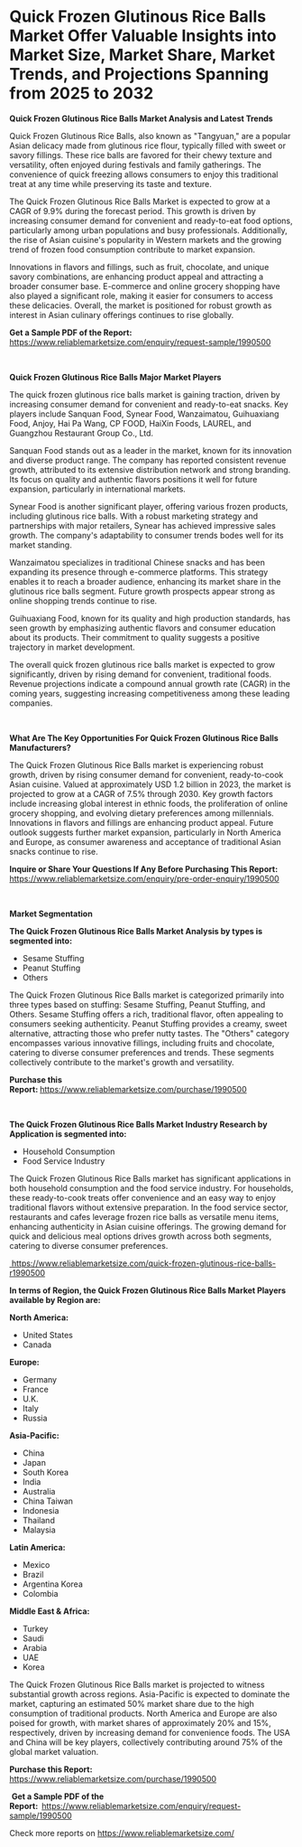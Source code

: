 <p><h1>Quick Frozen Glutinous Rice Balls Market Offer Valuable Insights into Market Size, Market Share, Market Trends, and Projections Spanning from 2025 to 2032</h1></p><p><strong>Quick Frozen Glutinous Rice Balls Market Analysis and Latest Trends</strong></p>
<p><p>Quick Frozen Glutinous Rice Balls, also known as "Tangyuan," are a popular Asian delicacy made from glutinous rice flour, typically filled with sweet or savory fillings. These rice balls are favored for their chewy texture and versatility, often enjoyed during festivals and family gatherings. The convenience of quick freezing allows consumers to enjoy this traditional treat at any time while preserving its taste and texture.</p><p>The Quick Frozen Glutinous Rice Balls Market is expected to grow at a CAGR of 9.9% during the forecast period. This growth is driven by increasing consumer demand for convenient and ready-to-eat food options, particularly among urban populations and busy professionals. Additionally, the rise of Asian cuisine's popularity in Western markets and the growing trend of frozen food consumption contribute to market expansion.</p><p>Innovations in flavors and fillings, such as fruit, chocolate, and unique savory combinations, are enhancing product appeal and attracting a broader consumer base. E-commerce and online grocery shopping have also played a significant role, making it easier for consumers to access these delicacies. Overall, the market is positioned for robust growth as interest in Asian culinary offerings continues to rise globally.</p></p>
<p><strong>Get a Sample PDF of the Report:&nbsp;</strong> <a href="https://www.reliablemarketsize.com/enquiry/request-sample/1990500?utm_campaign=2246&utm_medium=2&utm_source=Github&utm_content=ia&utm_term=15022025&utm_id=quick-frozen-glutinous-rice-balls">https://www.reliablemarketsize.com/enquiry/request-sample/1990500</a></p>
<p>&nbsp;</p>
<p><strong>Quick Frozen Glutinous Rice Balls Major Market Players</strong></p>
<p><p>The quick frozen glutinous rice balls market is gaining traction, driven by increasing consumer demand for convenient and ready-to-eat snacks. Key players include Sanquan Food, Synear Food, Wanzaimatou, Guihuaxiang Food, Anjoy, Hai Pa Wang, CP FOOD, HaiXin Foods, LAUREL, and Guangzhou Restaurant Group Co., Ltd.</p><p>Sanquan Food stands out as a leader in the market, known for its innovation and diverse product range. The company has reported consistent revenue growth, attributed to its extensive distribution network and strong branding. Its focus on quality and authentic flavors positions it well for future expansion, particularly in international markets.</p><p>Synear Food is another significant player, offering various frozen products, including glutinous rice balls. With a robust marketing strategy and partnerships with major retailers, Synear has achieved impressive sales growth. The company's adaptability to consumer trends bodes well for its market standing.</p><p>Wanzaimatou specializes in traditional Chinese snacks and has been expanding its presence through e-commerce platforms. This strategy enables it to reach a broader audience, enhancing its market share in the glutinous rice balls segment. Future growth prospects appear strong as online shopping trends continue to rise.</p><p>Guihuaxiang Food, known for its quality and high production standards, has seen growth by emphasizing authentic flavors and consumer education about its products. Their commitment to quality suggests a positive trajectory in market development.</p><p>The overall quick frozen glutinous rice balls market is expected to grow significantly, driven by rising demand for convenient, traditional foods. Revenue projections indicate a compound annual growth rate (CAGR) in the coming years, suggesting increasing competitiveness among these leading companies.</p></p>
<p>&nbsp;</p>
<p><strong>What Are The Key Opportunities For Quick Frozen Glutinous Rice Balls Manufacturers?</strong></p>
<p><p>The Quick Frozen Glutinous Rice Balls market is experiencing robust growth, driven by rising consumer demand for convenient, ready-to-cook Asian cuisine. Valued at approximately USD 1.2 billion in 2023, the market is projected to grow at a CAGR of 7.5% through 2030. Key growth factors include increasing global interest in ethnic foods, the proliferation of online grocery shopping, and evolving dietary preferences among millennials. Innovations in flavors and fillings are enhancing product appeal. Future outlook suggests further market expansion, particularly in North America and Europe, as consumer awareness and acceptance of traditional Asian snacks continue to rise.</p></p>
<p><strong>Inquire or Share Your Questions If Any Before Purchasing This Report:</strong> <a href="https://www.reliablemarketsize.com/enquiry/pre-order-enquiry/1990500?utm_campaign=2246&utm_medium=2&utm_source=Github&utm_content=ia&utm_term=15022025&utm_id=quick-frozen-glutinous-rice-balls">https://www.reliablemarketsize.com/enquiry/pre-order-enquiry/1990500</a></p>
<p>&nbsp;</p>
<p><strong>Market Segmentation</strong></p>
<p><strong>The Quick Frozen Glutinous Rice Balls Market Analysis by types is segmented into:</strong></p>
<p><ul><li>Sesame Stuffing</li><li>Peanut Stuffing</li><li>Others</li></ul></p>
<p><p>The Quick Frozen Glutinous Rice Balls market is categorized primarily into three types based on stuffing: Sesame Stuffing, Peanut Stuffing, and Others. Sesame Stuffing offers a rich, traditional flavor, often appealing to consumers seeking authenticity. Peanut Stuffing provides a creamy, sweet alternative, attracting those who prefer nutty tastes. The "Others" category encompasses various innovative fillings, including fruits and chocolate, catering to diverse consumer preferences and trends. These segments collectively contribute to the market's growth and versatility.</p></p>
<p><strong>Purchase this Report:&nbsp;</strong><a href="https://www.reliablemarketsize.com/purchase/1990500?utm_campaign=2246&utm_medium=2&utm_source=Github&utm_content=ia&utm_term=15022025&utm_id=quick-frozen-glutinous-rice-balls">https://www.reliablemarketsize.com/purchase/1990500</a></p>
<p>&nbsp;</p>
<p><strong>The Quick Frozen Glutinous Rice Balls Market Industry Research by Application is segmented into:</strong></p>
<p><ul><li>Household Consumption</li><li>Food Service Industry</li></ul></p>
<p><p>The Quick Frozen Glutinous Rice Balls market has significant applications in both household consumption and the food service industry. For households, these ready-to-cook treats offer convenience and an easy way to enjoy traditional flavors without extensive preparation. In the food service sector, restaurants and cafes leverage frozen rice balls as versatile menu items, enhancing authenticity in Asian cuisine offerings. The growing demand for quick and delicious meal options drives growth across both segments, catering to diverse consumer preferences.</p></p>
<p><a href="https://www.reliablemarketsize.com/quick-frozen-glutinous-rice-balls-r1990500?utm_campaign=2246&utm_medium=2&utm_source=Github&utm_content=ia&utm_term=15022025&utm_id=quick-frozen-glutinous-rice-balls">&nbsp;https://www.reliablemarketsize.com/quick-frozen-glutinous-rice-balls-r1990500</a></p>
<p><strong>In terms of Region, the Quick Frozen Glutinous Rice Balls Market Players available by Region are:</strong></p>
<p>
    <p> <strong> North America: </strong>
        <ul>
            <li>United States</li>
            <li>Canada</li>
        </ul>
        </p> 
    <p> <strong> Europe: </strong>
        <ul>
            <li>Germany</li>
            <li>France</li>
            <li>U.K.</li>
            <li>Italy</li>
            <li>Russia</li>
        </ul>
        </p> 
    <p> <strong> Asia-Pacific: </strong>
        <ul>
            <li>China</li>
            <li>Japan</li>
            <li>South Korea</li>
            <li>India</li>
            <li>Australia</li>
            <li>China Taiwan</li>
            <li>Indonesia</li>
            <li>Thailand</li>
            <li>Malaysia</li>
        </ul>
        </p> 
    <p> <strong> Latin America: </strong>
        <ul>
            <li>Mexico</li>
            <li>Brazil</li>
            <li>Argentina Korea</li>
            <li>Colombia</li>
        </ul>
        </p> 
    <p> <strong> Middle East & Africa: </strong>
        <ul>
            <li>Turkey</li>
            <li>Saudi</li>
            <li>Arabia</li>
            <li>UAE</li>
            <li>Korea</li>
        </ul>
    </p>
    </p>
<p><p>The Quick Frozen Glutinous Rice Balls market is projected to witness substantial growth across regions. Asia-Pacific is expected to dominate the market, capturing an estimated 50% market share due to the high consumption of traditional products. North America and Europe are also poised for growth, with market shares of approximately 20% and 15%, respectively, driven by increasing demand for convenience foods. The USA and China will be key players, collectively contributing around 75% of the global market valuation.</p></p>
<p><strong>Purchase this Report: </strong><a href="https://www.reliablemarketsize.com/purchase/1990500?utm_campaign=2246&utm_medium=2&utm_source=Github&utm_content=ia&utm_term=15022025&utm_id=quick-frozen-glutinous-rice-balls">https://www.reliablemarketsize.com/purchase/1990500</a></p>
<p>&nbsp;<strong>Get a Sample PDF of the Report:&nbsp;&nbsp;</strong><a href="https://www.reliablemarketsize.com/enquiry/request-sample/1990500?utm_campaign=2246&utm_medium=2&utm_source=Github&utm_content=ia&utm_term=15022025&utm_id=quick-frozen-glutinous-rice-balls">https://www.reliablemarketsize.com/enquiry/request-sample/1990500</a></p>
<p><strong></strong></p>
<p>Check more reports on <a href="https://www.reliablemarketsize.com/?utm_campaign=2246&utm_medium=2&utm_source=Github&utm_content=ia&utm_term=15022025&utm_id=quick-frozen-glutinous-rice-balls">https://www.reliablemarketsize.com/</a></p>